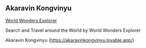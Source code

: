 ## Akaravin Kongvinyu

[World Wonders Explorer](https://akaravinkongvinyu.lovable.app/)

Search and Travel around the World by World Wonders Explorer



Akaravin Kongvinyu (https://akaravinkongvinyu.lovable.app/)

